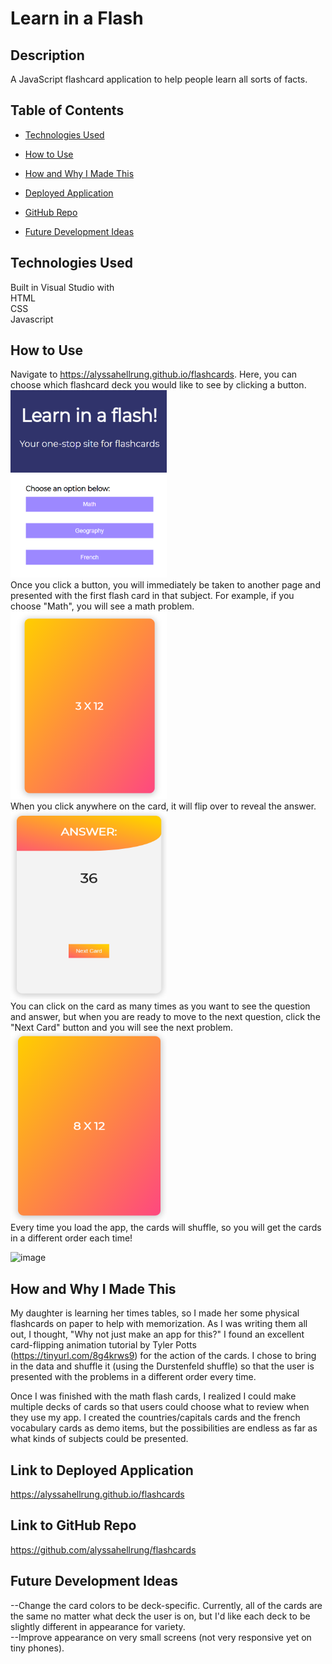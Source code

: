 # Learn in a Flash  

## Description    
A JavaScript flashcard application to help people learn all sorts of facts.

## Table of Contents

* [Technologies Used](#technologies-used)

* [How to Use](#how-to-use)     

* [How and Why I Made This](#how-and-why-i-made-this)  

* [Deployed Application](#link-to-deployed-application)

* [GitHub Repo](#link-to-github-repo)

* [Future Development Ideas](#future-development-ideas)  

## Technologies Used    
Built in Visual Studio with          
HTML       
CSS    
Javascript           

## How to Use      
Navigate to https://alyssahellrung.github.io/flashcards. Here, you can choose which flashcard deck you would like to see by clicking a button. 
<img src="./images/landingPage.png" width="250" height="300">  
Once you click a button, you will immediately be taken to another page and presented with the first flash card in that subject. For example, if you choose "Math", you will see a math problem.  
<img src="./images/shot1.png" width="250" height="300" />  
When you click anywhere on the card, it will flip over to reveal the answer.     
<img src="./images/shot2.png" width="250" height="300" />     
You can click on the card as many times as you want to see the question and answer, but when you are ready to move to the next question, click the "Next Card" button and you will see the next problem.  
<img src="./images/shot3.png" width="250" height="300" />       
Every time you load the app, the cards will shuffle, so you will get the cards in a different order each time!  

![image](./images/flashCardDemo.gif)      

## How and Why I Made This      
My daughter is learning her times tables, so I made her some physical flashcards on paper to help with memorization. As I was writing them all out, I thought, "Why not just make an app for this?" I found an excellent card-flipping animation tutorial by Tyler Potts (https://tinyurl.com/8g4krws9) for the action of the cards. I chose to bring in the data and shuffle it (using the Durstenfeld shuffle) so that the user is presented with the problems in a different order every time.  

Once I was finished with the math flash cards, I realized I could make multiple decks of cards so that users could choose what to review when they use my app. I created the countries/capitals cards and the french vocabulary cards as demo items, but the possibilities are endless as far as what kinds of subjects could be presented.

## Link to Deployed Application  
https://alyssahellrung.github.io/flashcards

## Link to GitHub Repo      
https://github.com/alyssahellrung/flashcards

## Future Development Ideas     
--Change the card colors to be deck-specific. Currently, all of the cards are the same no matter what deck the user is on, but I'd like each deck to be slightly different in appearance for variety.  
--Improve appearance on very small screens (not very responsive yet on tiny phones).